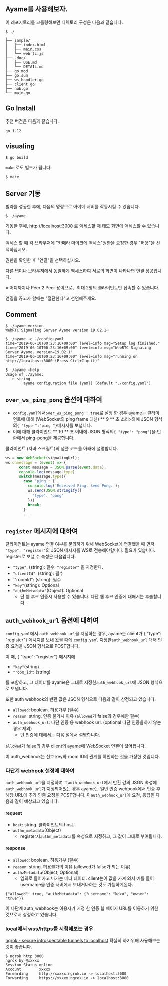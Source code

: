 ## Ayame를 사용해보자.

이 레포지토리를 크롤링해보면 디렉토리 구성은 다음과 같습니다.

```
$ ./
.
├── sample/
│   ├── index.html
│   ├── main.css
│   └── webrtc.js
├── .doc/
│   ├── USE.md
│   └── DETAIL.md
├── go.mod
├── go.sum
├── ws_handler.go
├── client.go
├── hub.go
└── main.go
```

## Go Install

추천 버전은 다음과 같습니다.
```
go 1.12
```

## visualing

```
$ go build
```

`make` 로도 빌드가 됩니다.

```
$ make
```

## Server 기동

빌라를 성공한 후에, 다음의 명령으로 아야메 서버를 작동시킬 수 있습니다.

```
$ ./ayame
```
기동한 후에, http://localhost:3000 로 액세스할 때 데모 화면에 액세스할 수 있습니다.

액세스 할 때 각 브라우저에 "카메라 마이크에 액세스"권한을 요청한 경우 "허용"을 선택하십시오.

권한을 확인한 후 "연결"을 선택하십시오.

다른 탭이나 브라우저에서 동일하게 액세스하여 서로의 화면이 나타나면 연결 성공입니다.

※ 어디까지나 Peer 2 Peer 용이므로、최대 2명의 클라이언트만 접속할 수 있습니다.

연결을 끊고자 할때는 "절단한다"고 선언해주세요.


## Comment

```
$ ./ayame version
WebRTC Signaling Server Ayame version 19.02.1⏎
```

```
$ ./ayame -c ./config.yaml
time="2019-06-10T00:23:16+09:00" level=info msg="Setup log finished."
time="2019-06-10T00:23:16+09:00" level=info msg="WebRTC Signaling Server Ayame. version=19.02.1"
time="2019-06-10T00:23:16+09:00" level=info msg="running on http://localhost:3000 (Press Ctrl+C quit)"
```

```
$ ./ayame -help
Usage of ./ayame:
  -c string
    	ayame configuration file (yaml) (default "./config.yaml")
```

## `over_ws_ping_pong` 옵션에 대하여

- `config.yaml`에서`over_ws_ping_pong : true`로 설정 한 경우 ayame는 클라이언트에 대해 (WebSocket의 ping frame 대신) ** 9 ** 초 소리>와에 JSON 형식의`{ "type ":"ping "}`메시지를 보냅니다.
- 이에 대해 클라이언트 ** 10 ** 초 이내에 JSON 형식의`{ "type": "pong"}`을 반환에서 ping-pong을 제공합니다.

클라이언트 (자바 스크립트)의 샘플 코드를 아래에 설명합니다.

```javascript
ws = new WebSocket(signalingUrl);
ws.onmessage = (event) => {
      const message = JSON.parse(event.data);
      console.log(message.type)
      switch(message.type){
        case 'ping': {
          console.log('Received Ping, Send Pong.');
          ws.send(JSON.stringify({
            "type": "pong"
          }))
          break;
        }
        ...
```


## `register` 메시지에 대하여

클라이언트는 ayame 연결 여부를 문의하기 위해 WebSocket에 연결했을 때 먼저` "type": "register"`의 JSON 메시지를 WS로 전송해야합니다.
필요가 있습니다.
register로 보낼 수 속성은 다음입니다.


- `"type"`: (string): 필수. `"register"` 을 지정한다.
- `"clientId"`: (string): 필수 
- `"roomId": (string):  필수
- `"key"`(string): Optional
- `"authnMetadata"`(Object): Optional
    - 단 웹 후크 인증시 사용할 수 있습니다. 다단 웹 후크 인증에 대해서는 후술합니다.


## `auth_webhook_url` 옵션에 대하여

`config.yaml`에서 `auth_webhook_url`을 지정하는 경우, ayame는 client가 { "type": "register"} 메시지를 보내 왔을 때에
`config.yaml` 지정한`auth_webhook_url` 대해 인증 요청을 JSON 형식으로 POST합니다.


이 때, { "type": "register"} 메시지에

- `"key"`(string)
- `"room_id"`: (string)

를 포함하고, 그 데이터를 ayame은 그대로 지정한`auth_webhook_url`에 JSON 형식으로 보냅니다.

또한 auth webhook의 반환 값은 JSON 형식으로 다음과 같이 상정되고 있습니다.


- `allowed`: boolean. 허용가부 (필수)
- `reason`: string. 인증 불가시 이유 (`allowed`가 false의 경우에만 필수)
- `auth_webhook_url`: 다단 인증 용 webhook url. (optional 다단 인증을하지 않는 경우 제외)
    - 단 인증에 대해서는 다음 절에서 설명합니다.

`allowed`가 false의 경우 client의 ayame에 WebSocket 연결이 끊어집니다.
 
이 auth_webhook는 신호 key와 room ID의 관계를 확인하는 것을 가정한 것입니다.


### 다단계 webhook 설정에 대하여

`auth_webhook_url`을 지정하여 그`auth_webhook_url`에서 반환 값의 JSON 속성에 `auth_webhook_url`가 지정되어있는 경우 
ayame는 일반 인증 wehbook에서 인증 후 해당 URL에 추가 인증 요청을 POST합니다.
이`auth_webhook_url`에 요청, 응답은 다음과 같이 예상되고 있습니다.

#### request

- `host`: string. 클라이언트의 host.
- `authn_metadata`(Object)
    - register시`authn_metadata`를 속성으로 지정하고, 그 값이 그대로 부여됩니다.


#### response

- `allowed`: boolean. 허용가부 (필수)
- `reason`: string. 허용불가의 이유 (allowed가 false가 되는 이유)
- `authzMetadata`(Object, Optional)
    - 임의로 들어가고 나가는 메타 데이터. client는이 값을 가져 와서 예를 들어 username을 인증 서버에서 보내거나하는 것도 가능하게된다.

```
{"allowed": true, "authzMetadata": {"username": "kdxu", "owner": "true"}}
```

이 다단계 auth_webhook는 이용자가 지정 한 인증 웹 페이지 URL를 이용하기 위한 것으로서 상정하고 있습니다.


### local에서 wss/https를 시험해보는 경우 

[ngrok - secure introspectable tunnels to localhost](https://ngrok.com/) 확실히 하기위해 사용해보는 것이 좋습니다.

```
$ ngrok http 3000
ngrok by @xxxxx
Session Status online
Account        xxxxx
Forwarding     http://xxxxx.ngrok.io -> localhost:3000
Forwarding     https://xxxxx.ngrok.io -> localhost:3000
```

